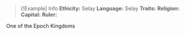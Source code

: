 > [!Example] Info
> **Ethicity:** Selay
> **Language:** Selay
> **Traits:** 
> **Religion:** 
> **Capital:** 
> **Ruler:**

One of the Epoch Kingdoms